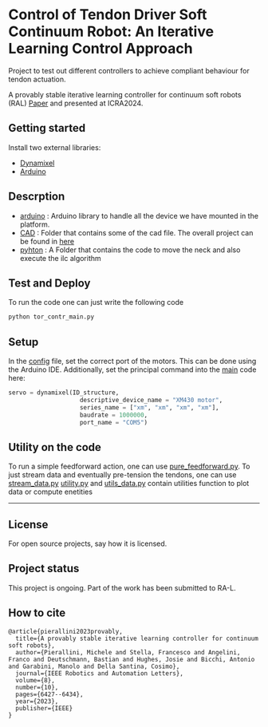 # Control of Tendon Driver Soft Continuum Robot: An Iterative Learning Control Approach

Project to test out different controllers to achieve compliant behaviour for tendon actuation.

A provably stable iterative learning controller for continuum soft robots (RAL) [Paper](https://ieeexplore.ieee.org/abstract/document/10225256) and presented at ICRA2024.

## Getting started
Install two external libraries:
- [Dynamixel](https://emanual.robotis.com/docs/en/software/dynamixel/dynamixel_wizard2/)
- [Arduino](https://support.arduino.cc/hc/en-us/articles/360019833020-Download-and-install-Arduino-IDE)

## Descrption 
- [arduino](arduino) : Arduino library to handle all the device we have mounted in the platform.
- [CAD](CAD) : Folder that contains some of the cad file. The overall project can be found in [here](https://github.com/DLR-RM/TendonDrivenContinuum)
- [pyhton](pyhton) : A Folder that contains the code to move the neck and also execute the ilc algorithm

## Test and Deploy
To run the code one can just write the following code 
```bash
python tor_contr_main.py
```
## Setup 
In the [config](python/config/config_controller1.py) file, set the correct port of the motors. This can be done using the Arduino IDE.
Additionally, set the principal command into the [main](python/tor_contr_main.py) code here:
```python
servo = dynamixel(ID_structure,
                    descriptive_device_name = "XM430 motor",
                    series_name = ["xm", "xm", "xm", "xm"],
                    baudrate = 1000000,
                    port_name = "COM5")
```
## Utility on the code 
To run a simple feedforward action, one can use [pure_feedforward.py](python/pure_feedforward.py). 
To just stream data and eventually pre-tension the tendons, one can use [stream_data.py](python/stream_data.py)
[utility.py](python/utility.py) and [utils_data.py](python/utils_data.py) contain utilities function to plot data or compute enetities
***

## License
For open source projects, say how it is licensed.

## Project status
This project is ongoing. Part of the work has been submitted to RA-L. 

## How to cite 

```
@article{pierallini2023provably,
  title={A provably stable iterative learning controller for continuum soft robots},
  author={Pierallini, Michele and Stella, Francesco and Angelini, Franco and Deutschmann, Bastian and Hughes, Josie and Bicchi, Antonio and Garabini, Manolo and Della Santina, Cosimo},
  journal={IEEE Robotics and Automation Letters},
  volume={8},
  number={10},
  pages={6427--6434},
  year={2023},
  publisher={IEEE}
}
```
